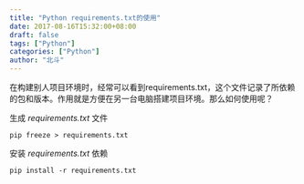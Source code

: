 ```yaml
---
title: "Python requirements.txt的使用"
date: 2017-08-16T15:32:00+08:00
draft: false
tags: ["Python"]
categories: ["Python"]
author: "北斗"
---
```

在构建别人项目环境时，经常可以看到requirements.txt，这个文件记录了所依赖的包和版本。作用就是方便在另一台电脑搭建项目环境。那么如何使用呢？

生成 *requirements.txt* 文件
```
pip freeze > requirements.txt
```


安装 *requirements.txt* 依赖
```
pip install -r requirements.txt
```